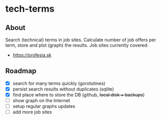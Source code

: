 # tech-terms

## About

Search (technical) terms in job sites. Calculate number of job offers per term, store and plot (graph) the results. Job sites currently covered:

* https://profesia.sk

## Roadmap

* [x] search for many terms quickly (gorotutines)
* [x] persist search results without duplicates (sqlite)
* [x] find place where to store the DB (github, ~~local disk + backups~~)
* [ ] show graph on the Internet
* [ ] setup regular graphs updates
* [ ] add more job sites
